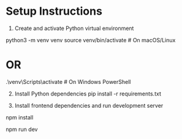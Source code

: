 # Setup Instructions
1. Create and activate Python virtual environment

python3 -m venv venv
source venv/bin/activate      # On macOS/Linux
# OR
.\venv\Scripts\activate       # On Windows PowerShell

2. Install Python dependencies
pip install -r requirements.txt

4. Install frontend dependencies and run development server

npm install

npm run dev
